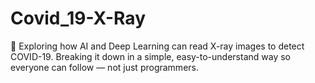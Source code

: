 # Covid_19-X-Ray
🚀 Exploring how AI and Deep Learning can read X-ray images to detect COVID-19. Breaking it down in a simple, easy-to-understand way so everyone can follow — not just programmers.
